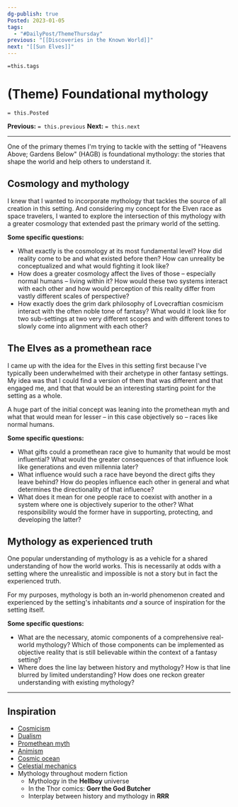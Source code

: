 ```yaml
---
dg-publish: true
Posted: 2023-01-05
tags:
  - "#DailyPost/ThemeThursday"
previous: "[[Discoveries in the Known World]]"
next: "[[Sun Elves]]"
---
```

`=this.tags`
# (Theme) Foundational mythology
`= this.Posted`

**Previous:** `= this.previous`
**Next:** `= this.next`

---

One of the primary themes I'm trying to tackle with the setting of "Heavens Above; Gardens Below" (HAGB) is foundational mythology: the stories that shape the world and help others to understand it.

## Cosmology and mythology

I knew that I wanted to incorporate mythology that tackles the source of all creation in this setting. And considering my concept for the Elven race as space travelers, I wanted to explore the intersection of this mythology with a greater cosmology that extended past the primary world of the setting.

**Some specific questions:**

- What exactly is the cosmology at its most fundamental level? How did reality come to be and what existed before then? How can unreality be conceptualized and what would fighting it look like?
- How does a greater cosmology affect the lives of those – especially normal humans – living within it? How would these two systems interact with each other and how would perception of this reality differ from vastly different scales of perspective?
- How exactly does the grim dark philosophy of Lovecraftian cosmicism interact with the often noble tone of fantasy? What would it look like for two sub-settings at two very different scopes and with different tones to slowly come into alignment with each other?

## The Elves as a promethean race

I came up with the idea for the Elves in this setting first because I've typically been underwhelmed with their archetype in other fantasy settings. My idea was that I could find a version of them that was different and that engaged me, and that that would be an interesting starting point for the setting as a whole.

A huge part of the initial concept was leaning into the promethean myth and what that would mean for lesser – in this case objectively so – races like normal humans.

**Some specific questions:**

- What gifts could a promethean race give to humanity that would be most influential? What would the greater consequences of that influence look like generations and even millennia later?
- What influence would such a race have beyond the direct gifts they leave behind? How do peoples influence each other in general and what determines the directionality of that influence?
- What does it mean for one people race to coexist with another in a system where one is objectively superior to the other? What responsibility would the former have in supporting, protecting, and developing the latter?

## Mythology as experienced truth

One popular understanding of mythology is as a vehicle for a shared understanding of how the world works. This is necessarily at odds with a setting where the unrealistic and impossible is not a story but in fact the experienced truth.

For my purposes, mythology is both an in-world phenomenon created and experienced by the setting's inhabitants _and_ a source of inspiration for the setting itself.

**Some specific questions:**

- What are the necessary, atomic components of a comprehensive real-world mythology? Which of those components can be implemented as objective reality that is still believable within the context of a fantasy setting?
- Where does the line lay between history and mythology? How is that line blurred by limited understanding? How does one reckon greater understanding with existing mythology?

---

## Inspiration

- [Cosmicism](https://en.wikipedia.org/wiki/Cosmicism)
- [Dualism](https://en.wikipedia.org/wiki/Dualism_in_cosmology)
- [Promethean myth](https://en.wikipedia.org/wiki/Prometheus)
- [Animism](https://en.wikipedia.org/wiki/Animism)
- [Cosmic ocean](https://en.wikipedia.org/wiki/Cosmic_ocean)
- [Celestial mechanics](https://en.wikipedia.org/wiki/Celestial_mechanics)
- Mythology throughout modern fiction
  - Mythology in the **Hellboy** universe
  - In the Thor comics: **Gorr the God Butcher**
  - Interplay between history and mythology in **RRR**

